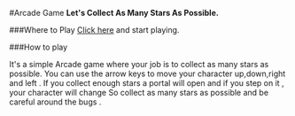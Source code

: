 #Arcade Game 
**Let's Collect As Many Stars As Possible.**

###Where to Play 
[Click here]() and start playing.

###How to play

It's a simple Arcade game where your job is to collect as many stars as possible. 
You can use the arrow keys to move your character up,down,right and left .
If you collect enough stars a portal will open and if you step on it , your character will change
So collect as many stars as possible and be careful around the bugs . 

